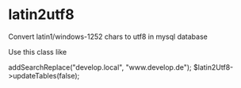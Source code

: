 # latin2utf8
Convert latin1/windows-1252 chars to utf8 in mysql database

Use this class like

<?php
include('./latin2utf8.php');

$latin2Utf8 = new Latin2Utf8("wp_test", "jonny", "root");
//$latin2Utf8->addSearchReplace("develop.local", "www.develop.de");
$latin2Utf8->updateTables(false);
